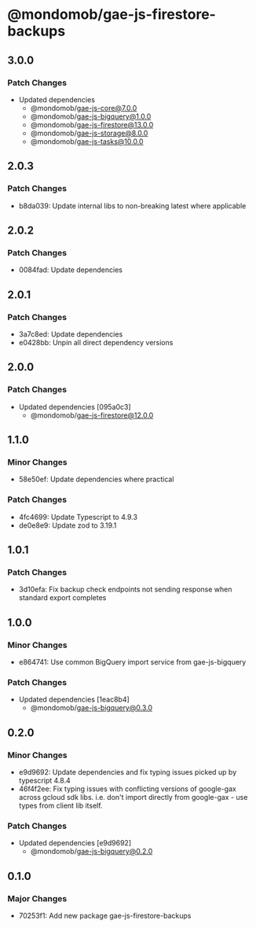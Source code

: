# @mondomob/gae-js-firestore-backups

## 3.0.0

### Patch Changes

- Updated dependencies
  - @mondomob/gae-js-core@7.0.0
  - @mondomob/gae-js-bigquery@1.0.0
  - @mondomob/gae-js-firestore@13.0.0
  - @mondomob/gae-js-storage@8.0.0
  - @mondomob/gae-js-tasks@10.0.0

## 2.0.3

### Patch Changes

- b8da039: Update internal libs to non-breaking latest where applicable

## 2.0.2

### Patch Changes

- 0084fad: Update dependencies

## 2.0.1

### Patch Changes

- 3a7c8ed: Update dependencies
- e0428bb: Unpin all direct dependency versions

## 2.0.0

### Patch Changes

- Updated dependencies [095a0c3]
  - @mondomob/gae-js-firestore@12.0.0

## 1.1.0

### Minor Changes

- 58e50ef: Update dependencies where practical

### Patch Changes

- 4fc4699: Update Typescript to 4.9.3
- de0e8e9: Update zod to 3.19.1

## 1.0.1

### Patch Changes

- 3d10efa: Fix backup check endpoints not sending response when standard export completes

## 1.0.0

### Minor Changes

- e864741: Use common BigQuery import service from gae-js-bigquery

### Patch Changes

- Updated dependencies [1eac8b4]
  - @mondomob/gae-js-bigquery@0.3.0

## 0.2.0

### Minor Changes

- e9d9692: Update dependencies and fix typing issues picked up by typescript 4.8.4
- 46f4f2ee: Fix typing issues with conflicting versions of google-gax across gcloud sdk libs. i.e. don't import directly
  from google-gax - use types from client lib itself.

### Patch Changes

- Updated dependencies [e9d9692]
  - @mondomob/gae-js-bigquery@0.2.0

## 0.1.0

### Major Changes

- 70253f1: Add new package gae-js-firestore-backups
